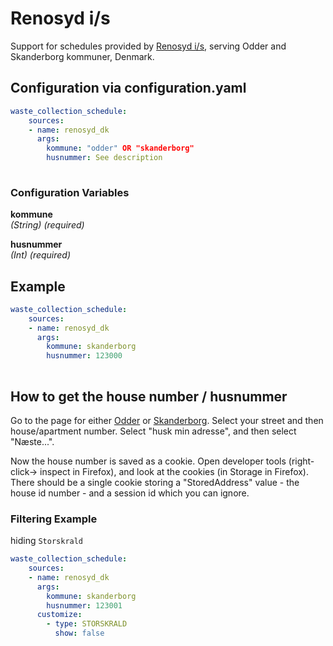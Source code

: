 # Renosyd i/s

Support for schedules provided by [Renosyd i/s](https://renosyd.dk/), serving Odder and Skanderborg kommuner, Denmark.

## Configuration via configuration.yaml

```yaml
waste_collection_schedule:
    sources:
    - name: renosyd_dk
      args:
        kommune: "odder" OR "skanderborg"
        husnummer: See description
        
```

### Configuration Variables

**kommune**  
*(String) (required)*

**husnummer**  
*(Int) (required)*

## Example

```yaml
waste_collection_schedule:
    sources:
    - name: renosyd_dk
      args:
        kommune: skanderborg
        husnummer: 123000
        
```

## How to get the house number / husnummer

Go to the page for either [Odder](https://odder.netdialog.renosyd.dk/citizen/) or [Skanderborg](https://skanderborg.netdialog.renosyd.dk/citizen/). Select your street and then house/apartment number. Select "husk min adresse", and then select "Næste...".

Now the house number is saved as a cookie. Open developer tools (right-click-> inspect in Firefox), and look at the cookies (in Storage in Firefox). There should be a single cookie storing a "StoredAddress" value - the house id number - and a session id which you can ignore.

### Filtering Example

hiding `Storskrald`

```yaml
waste_collection_schedule:
    sources:
    - name: renosyd_dk
      args:
        kommune: skanderborg
        husnummer: 123001
      customize:
        - type: STORSKRALD
          show: false
        
```
